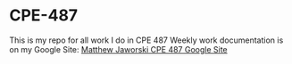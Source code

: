 # CPE-487
This is my repo for all work I do in CPE 487
Weekly work documentation is on my Google Site:
[Matthew Jaworski CPE 487 Google Site](https://sites.google.com/stevens.edu/matthewjaworski/cpe-487)
